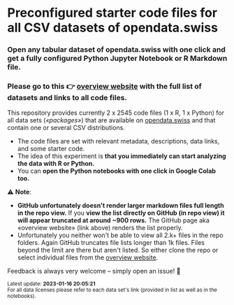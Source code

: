 # Preconfigured starter code files for all CSV datasets of opendata.swiss

### Open any tabular dataset of opendata.swiss with one click and get a fully configured Python Jupyter Notebook or R Markdown file. 

### Please go to this 👉 **[overview website](https://rnckp.github.io/starter-code-opendataswiss/) with the full list of datasets and links to all code files**. 

This repository provides currently 2 x 2545 code files (1 x R, 1 x Python) for all data sets (*«packages»*) that are available on [opendata.swiss](https://opendata.swiss/) and that contain one or several CSV distributions.

- The code files are set with relevant metadata, descriptions, data links, and some starter code. 
- The idea of this experiment is **that you immediately can start analyzing the data with R or Python.** 
- You can **open the Python notebooks with one click in Google Colab too.**

⚠️ **Note**: 
- **GitHub unfortunately doesn't render larger markdown files full length in the repo view.** If you **view the list directly on GitHub (in repo view) it will appear truncated at around ~900 rows.** The GitHub page aka «overview website» (link above) renders the list properly. 
- Unfortunately you neither won't be able to view all 2.k+ files in the repo folders. Again GitHub truncates file lists longer than 1k files. Files beyond the limit are there but aren't listed. So either clone the repo or select individual files from the [overview website](https://rnckp.github.io/starter-code-opendataswiss/).


Feedback is always very welcome – simply open an issue! 🙌

<sub>Latest update: **2023-01-16 20:05:21**</sub><br>
<sub>For all data licenses please refer to each data set's link (provided in list as well as in the notebooks).</sub>


